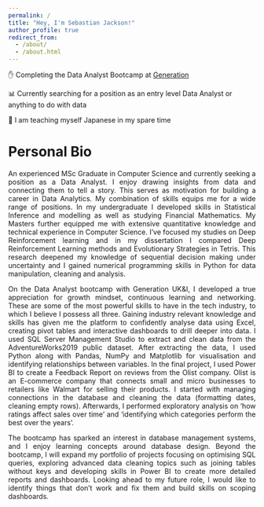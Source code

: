 ```yaml
---
permalink: /
title: "Hey, I'm Sebastian Jackson!"
author_profile: true
redirect_from: 
  - /about/
  - /about.html
---
```


&#9995; Completing the Data Analyst Bootcamp at [Generation](https://uk.generation.org/programs/data-analytics-2/)

&#128202; Currently searching for a position as an entry level Data Analyst or anything to do with data

&#127884; I am teaching myself Japanese in my spare time

# Personal Bio

<p align="justify">
An experienced MSc Graduate in Computer Science and currently seeking a position as a Data Analyst. I enjoy drawing insights from data and connecting them to tell a story. This serves as motivation for building a career in Data Analytics. My combination of skills equips me for a wide range of positions. In my undergraduate I developed skills in Statistical Inference and modelling as well as studying Financial Mathematics. My Masters further equipped me with extensive quantitative knowledge and technical experience in Computer Science. I’ve focused my studies on Deep Reinforcement learning and in my dissertation I compared Deep Reinforcement Learning methods and Evolutionary Strategies in Tetris. This research deepened my knowledge of sequential decision making under uncertainty and I gained numerical programming skills in Python for data manipulation, cleaning and analysis. </p>

<p align="justify">On the Data Analyst bootcamp with Generation UK&I, I developed a true appreciation for growth mindset, continuous learning and networking. These are some of the most powerful skills to have in the tech industry, to which I believe I possess all three. Gaining industry relevant knowledge and skills has given me the platform to confidently analyse data using Excel, creating pivot tables and interactive dashboards to drill deeper into data. I used SQL Server Management Studio to extract and clean data from the AdventureWorks2019 public dataset. After extracting the data, I used Python along with Pandas, NumPy and Matplotlib for visualisation and identifying relationships between variables. In the final project, I used Power BI to create a Feedback Report on reviews from the Olist company. Olist is an E-commerce company that connects small and micro businesses to retailers like Walmart for selling their products. I started with managing connections in the database and cleaning the data (formatting dates, cleaning empty rows). Afterwards, I performed exploratory analysis on ‘how ratings affect sales over time’ and ‘identifying which categories perform the best over the years’. </p>

<p align="justify">The bootcamp has sparked an interest in database management systems, and I enjoy learning concepts around database design. Beyond the bootcamp, I will expand my portfolio of projects focusing on optimising SQL queries, exploring advanced data cleaning topics such as joining tables without keys and developing skills in Power BI to create more detailed reports and dashboards. Looking ahead to my future role, I would like to identify things that don’t work and fix them and build skills on scoping dashboards. </p>